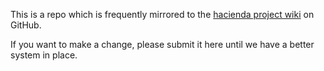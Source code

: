 This is a repo which is frequently mirrored to the [hacienda project wiki](https://github.com/foocorp/hacienda/wiki) on GitHub.

If you want to make a change, please submit it here until we have a better system in place.

